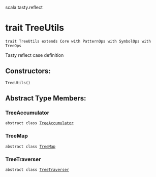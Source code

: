 scala.tasty.reflect
# trait TreeUtils

<pre><code class="language-scala" >trait TreeUtils extends Core with PatternOps with SymbolOps with TreeOps</pre></code>
Tasty reflect case definition

## Constructors:
<pre><code class="language-scala" >TreeUtils()</pre></code>

## Abstract Type Members:
### TreeAccumulator
<pre><code class="language-scala" >abstract class <a href="./TreeUtils/TreeAccumulator.md">TreeAccumulator</a></pre></code>
### TreeMap
<pre><code class="language-scala" >abstract class <a href="./TreeUtils/TreeMap.md">TreeMap</a></pre></code>
### TreeTraverser
<pre><code class="language-scala" >abstract class <a href="./TreeUtils/TreeTraverser.md">TreeTraverser</a></pre></code>
